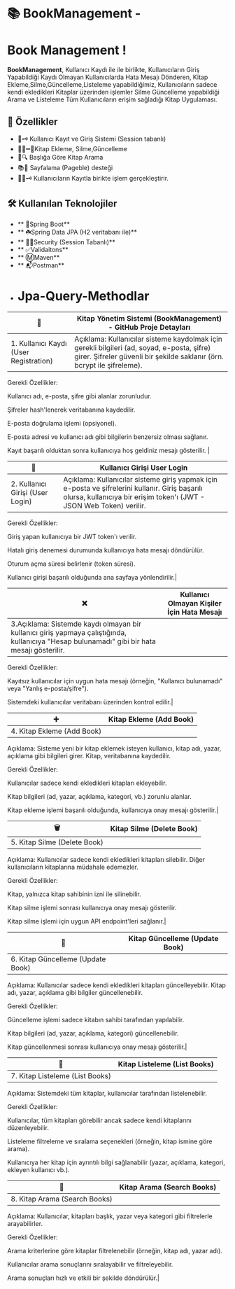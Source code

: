 # 📚 BookManagement -
# Book Management !

**BookManagement**, Kullanıcı Kaydı ile ile birlikte, Kullanıcıların Giriş Yapabildiği Kaydı Olmayan Kullanıcılarda 
Hata Mesajı Dönderen, Kitap Ekleme,Silme,Güncelleme,Listeleme yapabildiğimiz,
Kullanıcıların sadece kendi ekledikleri Kitaplar üzerinden işlemler Silme Güncelleme yapabildiği Arama ve Listeleme
Tüm Kullanıcıların erişim sağladığı Kitap Uygulaması.

## 🚀 Özellikler

- 🔐​🗝️ Kullanıcı Kayıt ve Giriş Sistemi (Session tabanlı)
- 📘➕​➖​💱​Kitap Ekleme, Silme,Güncelleme
- 🎩​🔍 Başlığa Göre Kitap Arama
- 📚​📖 Sayfalama (Pageble) desteği
- 🧑‍💻​🗝️ Kullanıcıların Kayıtla birikte işlem gerçekleştirir.

## 🛠️ Kullanılan Teknolojiler
- ** 🍃Spring Boot**
- ** ☘️Spring Data JPA (H2 veritabanı ile)**
- ** 👮🔑Security (Session Tabanlı)**
- ** ✅Validaitons**
- ** Ⓜ️Maven**
- ** 📬Postman**
- # Jpa-Query-Methodlar

 | 💼 | Kitap Yönetim Sistemi (BookManagement) - GitHub Proje Detayları  |
| ------------ | ------------ |
| 1. Kullanıcı Kaydı (User Registration)  | Açıklama: Kullanıcılar sisteme kaydolmak için gerekli bilgileri (ad, soyad, e-posta, şifre) girer. Şifreler güvenli bir şekilde saklanır (örn. bcrypt ile şifreleme).

Gerekli Özellikler:

Kullanıcı adı, e-posta, şifre gibi alanlar zorunludur.

Şifreler hash'lenerek veritabanına kaydedilir.

E-posta doğrulama işlemi (opsiyonel).

E-posta adresi ve kullanıcı adı gibi bilgilerin benzersiz olması sağlanır.

Kayıt başarılı olduktan sonra kullanıcıya hoş geldiniz mesajı gösterilir.  |

 | 🔐 | Kullanıcı Girişi User Login  |
| ------------ | ------------ |
|2. Kullanıcı Girişi (User Login) |Açıklama: Kullanıcılar sisteme giriş yapmak için e-posta ve şifrelerini kullanır. Giriş başarılı olursa, kullanıcıya bir erişim token'ı (JWT - JSON Web Token) verilir.

Gerekli Özellikler:

Giriş yapan kullanıcıya bir JWT token'ı verilir.

Hatalı giriş denemesi durumunda kullanıcıya hata mesajı döndürülür.

Oturum açma süresi belirlenir (token süresi).

Kullanıcı girişi başarılı olduğunda ana sayfaya yönlendirilir.|

| ❌ |  Kullanıcı Olmayan Kişiler İçin Hata Mesajı  |
| ------------ | ------------ |
|3.Açıklama: Sistemde kaydı olmayan bir kullanıcı giriş yapmaya çalıştığında, kullanıcıya "Hesap bulunamadı" gibi bir hata mesajı gösterilir.

Gerekli Özellikler:

Kayıtsız kullanıcılar için uygun hata mesajı (örneğin, "Kullanıcı bulunamadı" veya "Yanlış e-posta/şifre").

Sistemdeki kullanıcılar veritabanı üzerinden kontrol edilir.|

| ➕ |  Kitap Ekleme (Add Book) |
| ------------ | ------------ |
|4. Kitap Ekleme (Add Book)
Açıklama: Sisteme yeni bir kitap eklemek isteyen kullanıcı, kitap adı, yazar, açıklama gibi bilgileri girer. Kitap, veritabanına kaydedilir.

Gerekli Özellikler:

Kullanıcılar sadece kendi ekledikleri kitapları ekleyebilir.

Kitap bilgileri (ad, yazar, açıklama, kategori, vb.) zorunlu alanlar.

Kitap ekleme işlemi başarılı olduğunda, kullanıcıya onay mesajı gösterilir.|

| 🗑️ |Kitap Silme (Delete Book)|
| ------------ | ------------ |
|5. Kitap Silme (Delete Book)
Açıklama: Kullanıcılar sadece kendi ekledikleri kitapları silebilir. Diğer kullanıcıların kitaplarına müdahale edemezler.

Gerekli Özellikler:

Kitap, yalnızca kitap sahibinin izni ile silinebilir.

Kitap silme işlemi sonrası kullanıcıya onay mesajı gösterilir.

Kitap silme işlemi için uygun API endpoint'leri sağlanır.|

| 🔄 |Kitap Güncelleme (Update Book)|
| ------------ | ------------ |
|6. Kitap Güncelleme (Update Book)
Açıklama: Kullanıcılar sadece kendi ekledikleri kitapları güncelleyebilir. Kitap adı, yazar, açıklama gibi bilgiler güncellenebilir.

Gerekli Özellikler:

Güncelleme işlemi sadece kitabın sahibi tarafından yapılabilir.

Kitap bilgileri (ad, yazar, açıklama, kategori) güncellenebilir.

Kitap güncellenmesi sonrası kullanıcıya onay mesajı gösterilir.|

| 📝 |Kitap Listeleme (List Books)|
| ------------ | ------------ |
|7. Kitap Listeleme (List Books)
Açıklama: Sistemdeki tüm kitaplar, kullanıcılar tarafından listelenebilir.

Gerekli Özellikler:

Kullanıcılar, tüm kitapları görebilir ancak sadece kendi kitaplarını düzenleyebilir.

Listeleme filtreleme ve sıralama seçenekleri (örneğin, kitap ismine göre arama).

Kullanıcıya her kitap için ayrıntılı bilgi sağlanabilir (yazar, açıklama, kategori, ekleyen kullanıcı vb.).

| 🔎 |Kitap Arama (Search Books)|
| ------------ | ------------ |
|8. Kitap Arama (Search Books)
Açıklama: Kullanıcılar, kitapları başlık, yazar veya kategori gibi filtrelerle arayabilirler.

Gerekli Özellikler:

Arama kriterlerine göre kitaplar filtrelenebilir (örneğin, kitap adı, yazar adı).

Kullanıcılar arama sonuçlarını sıralayabilir ve filtreleyebilir.

Arama sonuçları hızlı ve etkili bir şekilde döndürülür.|
 
 
 


 
 

